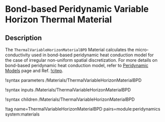 # Bond-based Peridynamic Variable Horizon Thermal Material

## Description

The `ThermalVariableHorizonMaterialBPD` Material calculates the micro-conductivity used in bond-based peridynamic heat conduction model for the case of irregular non-uniform spatial discretization. For more details on bond-based peridynamic heat conduction model, refer to [Peridynamic Models](peridynamics/PeridynamicModels.md) page and Ref. [!citep](Chen2017bondirregular).

!syntax parameters /Materials/ThermalVariableHorizonMaterialBPD

!syntax inputs /Materials/ThermalVariableHorizonMaterialBPD

!syntax children /Materials/ThermalVariableHorizonMaterialBPD

!tag name=ThermalVariableHorizonMaterialBPD pairs=module:peridynamics system:materials
